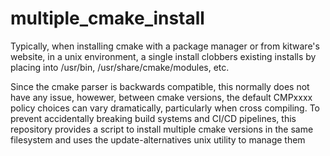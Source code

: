 # multiple_cmake_install

Typically, when installing cmake with a package manager or from kitware's website, 
in a unix environment, a single install clobbers existing installs by placing into
/usr/bin, /usr/share/cmake/modules, etc. 

Since the cmake parser is backwards compatible, this normally does not have any issue,
howewer, between cmake versions, the default CMPxxxx policy choices can vary dramatically,
particularly when cross compiling. To prevent accidentally breaking build systems and 
CI/CD pipelines, this repository provides a script to install multiple cmake versions
in the same filesystem and uses the update-alternatives unix utility to manage them
